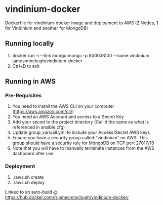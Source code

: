 # vindinium-docker
Dockerfile for vindinium-docker image and deployment to AWS (2 Nodes, 1 for Vindinium and another for MongoDB)

## Running locally

1. docker run -i --link mongo:mongo -p 9000:9000 --name vindinium jamesmmchugh/vindinium-docker
3. Ctrl+D to exit

## Running in AWS

### Pre-Requisites

1. You need to install the AWS CLI on your computer (https://aws.amazon.com/cli/)
2. You need an AWS Account and access to a Secret Key
3. Add your secret to the project directory (Call it the same as what is referenced in ansible.cfg)
4. Update group_vars/all.yml to include your Access/Secret AWS keys
5. Ensure you have a security group called "vindinium" on AWS. This group should have a security rule for MongoDB on TCP port 27017/18
6. Note that you will have to manually terminate instances from the AWS dashboard after use

### Deployment

1. ./aws.sh create
2. ./aws.sh deploy

Linked to an auto-build @ https://hub.docker.com/r/jamesmmchugh/vindinium-docker/
